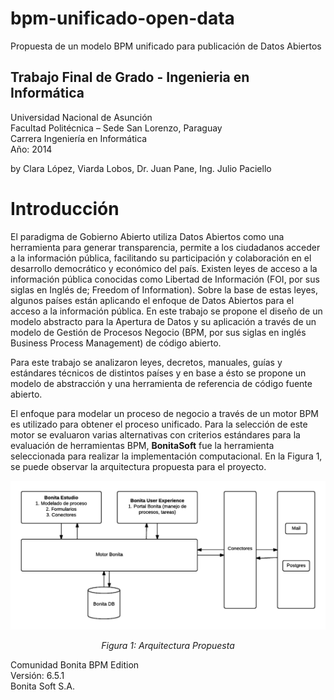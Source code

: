# bpm-unificado-open-data
Propuesta de un modelo BPM unificado para publicación de Datos Abiertos


Trabajo Final de Grado - Ingenieria en Informática
--------------------------------------------------
Universidad Nacional de Asunción</br>
Facultad Politécnica – Sede San Lorenzo, Paraguay</br>
Carrera Ingeniería en Informática</br>
Año: 2014

by
Clara López,
Viarda Lobos,
Dr. Juan Pane,
Ing. Julio Paciello


Introducción
================
El paradigma de Gobierno Abierto utiliza Datos Abiertos como una herramienta para generar transparencia, permite a los ciudadanos acceder a la información pública, facilitando su participación y colaboración en el desarrollo democrático y económico del país. Existen leyes de acceso a la información pública conocidas como Libertad de Información (FOI, por sus siglas en Inglés de; Freedom of Information). Sobre la base de estas leyes, algunos países están aplicando el enfoque de Datos Abiertos para el acceso a la información pública. En este trabajo se propone el diseño de un modelo abstracto para la Apertura de Datos y su aplicación a través de un modelo de Gestión de Procesos Negocio (BPM, por sus siglas en inglés Business Process Management) de código abierto.</br>

Para este trabajo se analizaron leyes, decretos, manuales, guías y estándares técnicos de distintos países y en base a ésto se propone un modelo de abstracción y una herramienta de referencia de código fuente abierto.</br>

El enfoque para modelar un proceso de negocio a través de un motor BPM es utilizado para obtener el proceso unificado. Para la selección de este motor se evaluaron varias alternativas con criterios estándares para la evaluación de herramientas BPM, <b>BonitaSoft</b> fue la herramienta seleccionada para realizar la implementación computacional. En la Figura 1, se puede observar la arquitectura propuesta para el proyecto.</br>

<p align="center">
  <img src="https://github.com/clopezpy/bpm-unificado-open-data/blob/master/arquitectura.png"/> 
</p>
<p align="center"><em>Figura 1: Arquitectura Propuesta</em></p>

Comunidad Bonita BPM Edition</br>
Versión: 6.5.1</br>
Bonita Soft S.A.
